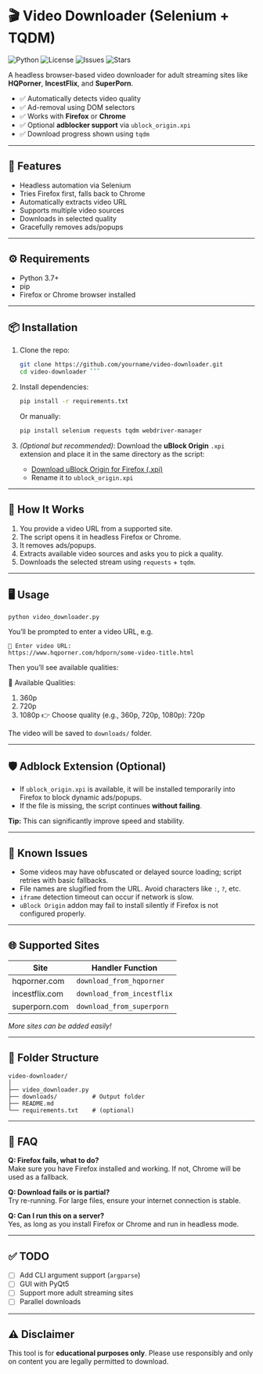
# 🎬 Video Downloader (Selenium + TQDM)

![Python](https://img.shields.io/badge/python-3.10+-blue)
![License](https://img.shields.io/github/license/luisdiaz327/VideoScraper)
![Issues](https://img.shields.io/github/issues/luisdiaz327/VideoScraper)
![Stars](https://img.shields.io/github/stars/luisdiaz327/VideoScraper)


A headless browser-based video downloader for adult streaming sites like **HQPorner**, **IncestFlix**, and **SuperPorn**.

- ✅ Automatically detects video quality
- ✅ Ad-removal using DOM selectors
- ✅ Works with **Firefox** or **Chrome**
- ✅ Optional **adblocker support** via `ublock_origin.xpi`
- ✅ Download progress shown using `tqdm`

---

## 🚀 Features

- Headless automation via Selenium
- Tries Firefox first, falls back to Chrome
- Automatically extracts video URL
- Supports multiple video sources
- Downloads in selected quality
- Gracefully removes ads/popups

---

## ⚙️ Requirements

- Python 3.7+
- pip
- Firefox or Chrome browser installed

---

## 📦 Installation

1. Clone the repo:
   ```bash
   git clone https://github.com/yourname/video-downloader.git
   cd video-downloader ```

2. Install dependencies:

   ```bash
   pip install -r requirements.txt
   ```

   Or manually:

   ```bash
   pip install selenium requests tqdm webdriver-manager
   ```

3. *(Optional but recommended)*: Download the **uBlock Origin** `.xpi` extension and place it in the same directory as the script:

   * [Download uBlock Origin for Firefox (.xpi)](https://addons.mozilla.org/firefox/downloads/latest/ublock-origin/latest.xpi)
   * Rename it to `ublock_origin.xpi`

---

## 🧠 How It Works

1. You provide a video URL from a supported site.
2. The script opens it in headless Firefox or Chrome.
3. It removes ads/popups.
4. Extracts available video sources and asks you to pick a quality.
5. Downloads the selected stream using `requests` + `tqdm`.

---

## 🖥️ Usage

```bash
python video_downloader.py
```

You’ll be prompted to enter a video URL, e.g.

```
🔗 Enter video URL:
https://www.hqporner.com/hdporn/some-video-title.html
```

Then you’ll see available qualities:

🎥 Available Qualities:
1. 360p
2. 720p
3. 1080p
👉 Choose quality (e.g., 360p, 720p, 1080p): 720p

The video will be saved to `downloads/` folder.

---

## 🛡️ Adblock Extension (Optional)

* If `ublock_origin.xpi` is available, it will be installed temporarily into Firefox to block dynamic ads/popups.
* If the file is missing, the script continues **without failing**.

**Tip:** This can significantly improve speed and stability.

---

## 🧼 Known Issues

* Some videos may have obfuscated or delayed source loading; script retries with basic fallbacks.
* File names are slugified from the URL. Avoid characters like `:`, `?`, etc.
* `iframe` detection timeout can occur if network is slow.
* `uBlock Origin` addon may fail to install silently if Firefox is not configured properly.

---

## 🌐 Supported Sites

| Site           | Handler Function           |
| -------------- | -------------------------- |
| hqporner.com   | `download_from_hqporner`   |
| incestflix.com | `download_from_incestflix` |
| superporn.com  | `download_from_superporn`  |

*More sites can be added easily!*

---

## 📁 Folder Structure

```
video-downloader/
│
├── video_downloader.py
├── downloads/          # Output folder
├── README.md
└── requirements.txt    # (optional)
```

---

## 🙋 FAQ

**Q: Firefox fails, what to do?**</br>
Make sure you have Firefox installed and working. If not, Chrome will be used as a fallback.

**Q: Download fails or is partial?**</br>
Try re-running. For large files, ensure your internet connection is stable.

**Q: Can I run this on a server?**</br>
Yes, as long as you install Firefox or Chrome and run in headless mode.

---

## ✅ TODO

* [ ] Add CLI argument support (`argparse`)
* [ ] GUI with PyQt5
* [ ] Support more adult streaming sites
* [ ] Parallel downloads

---

## ⚠️ Disclaimer

This tool is for **educational purposes only**. Please use responsibly and only on content you are legally permitted to download.

